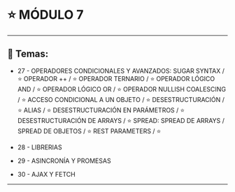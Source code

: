 # :star: MÓDULO 7

---

## :book: Temas:

- 27 -  OPERADORES CONDICIONALES Y AVANZADOS: SUGAR SYNTAX / :star: OPERADOR ++  / :star:  OPERADOR TERNARIO  / :star:  OPERADOR LÓGICO AND  / :star: OPERADOR LÓGICO OR  / :star:  OPERADOR NULLISH COALESCING  / :star:  ACCESO CONDICIONAL A UN OBJETO  / :star:  DESESTRUCTURACIÓN  / :star:  ALIAS / :star:  DESESTRUCTURACIÓN EN PARÁMETROS / :star:  DESESTRUCTURACIÓN DE ARRAYS / :star:  SPREAD: SPREAD DE ARRAYS / SPREAD DE OBJETOS / :star:  REST PARAMETERS  / :star: 

- 28 - LIBRERIAS 

- 29 - ASINCRONÍA Y PROMESAS 

- 30 - AJAX Y FETCH

---
